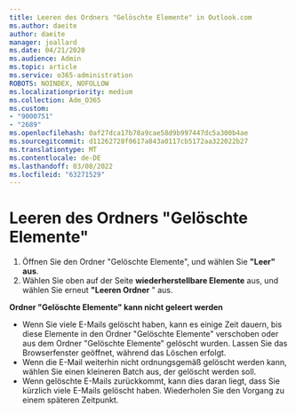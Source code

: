 ```yaml
---
title: Leeren des Ordners "Gelöschte Elemente" in Outlook.com
ms.author: daeite
author: daeite
manager: joallard
ms.date: 04/21/2020
ms.audience: Admin
ms.topic: article
ms.service: o365-administration
ROBOTS: NOINDEX, NOFOLLOW
ms.localizationpriority: medium
ms.collection: Adm_O365
ms.custom:
- "9000751"
- "2689"
ms.openlocfilehash: 0af27dca17b78a9cae58d9b997447dc5a300b4ae
ms.sourcegitcommit: d11262728f0617a843a0117cb5172aa322022b27
ms.translationtype: MT
ms.contentlocale: de-DE
ms.lasthandoff: 03/08/2022
ms.locfileid: "63271529"
---
```

# <a name="empty-the-deleted-items-folder"></a>Leeren des Ordners "Gelöschte Elemente"

1. Öffnen Sie den Ordner "Gelöschte Elemente", und wählen Sie **"Leer" aus**.
2. Wählen Sie oben auf der Seite **wiederherstellbare Elemente** aus, und wählen Sie erneut **"Leeren Ordner** " aus.

**Ordner "Gelöschte Elemente" kann nicht geleert werden**

- Wenn Sie viele E-Mails gelöscht haben, kann es einige Zeit dauern, bis diese Elemente in den Ordner "Gelöschte Elemente" verschoben oder aus dem Ordner "Gelöschte Elemente" gelöscht wurden. Lassen Sie das Browserfenster geöffnet, während das Löschen erfolgt.
- Wenn die E-Mail weiterhin nicht ordnungsgemäß gelöscht werden kann, wählen Sie einen kleineren Batch aus, der gelöscht werden soll.
- Wenn gelöschte E-Mails zurückkommt, kann dies daran liegt, dass Sie kürzlich viele E-Mails gelöscht haben. Wiederholen Sie den Vorgang zu einem späteren Zeitpunkt.